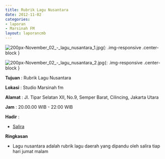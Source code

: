 ```yaml
---
title: Rubrik Lagu Nusantara
date: 2012-11-02
categories:
- laporan
- Marsinah FM
layout: laporancmb
---
```



![200px-November_02_-_lagu_nusantara_1.jpg](/uploads/200px-November_02_-_lagu_nusantara_1.jpg){: .img-responsive .center-block }

![200px-November_02_-_lagu_nusantara_2.jpg](/uploads/200px-November_02_-_lagu_nusantara_2.jpg){: .img-responsive .center-block }


**Tujuan** : Rubrik Lagu Nusantara 

**Lokasi** : Studio Marsinah fm 

**Alamat** : Jl. Tipar Selatan XII, No.9, Semper Barat, Cilincing, Jakarta Utara 

**Jam** : 20.00.00 WIB - 22:00 WIB 

**Hadir** :
* [Salira](http://wiki.ciptamedia.org/wiki/Salira)

**Ringkasan**  
* Lagu nusantara adalah rubrik lagu daerah yang dipandu oleh salira tiap hari jumat malam
